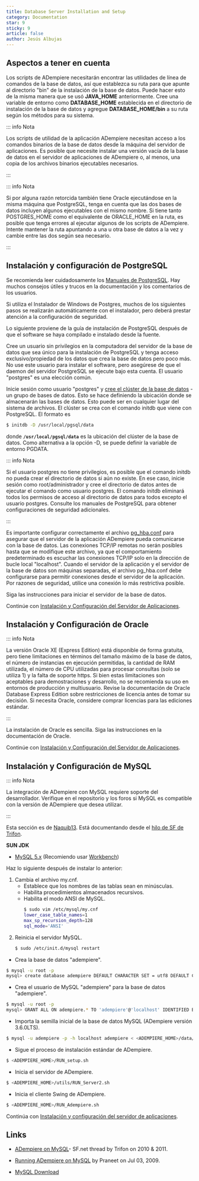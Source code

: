 ```yaml
---
title: Database Server Installation and Setup
category: Documentation
star: 9
sticky: 9
article: false
author: Jesús Albujas
---
```


## Aspectos a tener en cuenta

Los scripts de ADempiere necesitarán encontrar las utilidades de línea de comandos de la base de datos, así que establezca su ruta para que apunte al directorio "bin" de la instalación de la base de datos. Puede hacer esto de la misma manera que se usó **JAVA_HOME** anteriormente. Cree una variable de entorno como **DATABASE_HOME** establecida en el directorio de instalación de la base de datos y agregue **DATABASE_HOME/bin** a su ruta según los métodos para su sistema.

::: info Nota

Los scripts de utilidad de la aplicación ADempiere necesitan acceso a los comandos binarios de la base de datos desde la máquina del servidor de aplicaciones. Es posible que necesite instalar una versión vacía de la base de datos en el servidor de aplicaciones de ADempiere o, al menos, una copia de los archivos binarios ejecutables necesarios.

:::

::: info Nota

Si por alguna razón retorcida también tiene Oracle ejecutándose en la misma máquina que PostgreSQL, tenga en cuenta que las dos bases de datos incluyen algunos ejecutables con el mismo nombre. Si tiene tanto POSTGRES_HOME como el equivalente de ORACLE_HOME en la ruta, es posible que tenga errores al ejecutar algunos de los scripts de ADempiere. Intente mantener la ruta apuntando a una u otra base de datos a la vez y cambie entre las dos según sea necesario.

:::

## Instalación y configuración de PostgreSQL

Se recomienda leer cuidadosamente los [Manuales de PostgreSQL](http://www.postgresql.org/docs/manuals). Hay muchos consejos útiles y trucos en la documentación y los comentarios de los usuarios.

Si utiliza el Instalador de Windows de Postgres, muchos de los siguientes pasos se realizarán automáticamente con el instalador, pero deberá prestar atención a la configuración de seguridad.

Lo siguiente proviene de la guía de instalación de PostgreSQL después de que el software se haya compilado e instalado desde la fuente.

Cree un usuario sin privilegios en la computadora del servidor de la base de datos que sea único para la instalación de PostgreSQL y tenga acceso exclusivo/propiedad de los datos que crea la base de datos pero poco más. No use este usuario para instalar el software, pero asegúrese de que el daemon del servidor PostgreSQL se ejecute bajo esta cuenta. El usuario "postgres" es una elección común.

Inicie sesión como usuario "postgres" y [cree el clúster de la base de datos](http://www.postgresql.org/docs/8.4/interactive/creating-cluster.html) - un grupo de bases de datos. Esto se hace definiendo la ubicación donde se almacenarán las bases de datos. Esto puede ser en cualquier lugar del sistema de archivos. El clúster se crea con el comando initdb que viene con PostgreSQL. El formato es

```bash
$ initdb -D /usr/local/pgsql/data
```

donde **`/usr/local/pgsql/data`** es la ubicación del clúster de la base de datos. Como alternativa a la opción -D, se puede definir la variable de entorno PGDATA.

::: info Nota

Si el usuario postgres no tiene privilegios, es posible que el comando initdb no pueda crear el directorio de datos si aún no existe. En ese caso, inicie sesión como root/administrador y cree el directorio de datos antes de ejecutar el comando como usuario postgres. El comando initdb eliminará todos los permisos de acceso al directorio de datos para todos excepto el usuario postgres. Consulte los manuales de PostgreSQL para obtener configuraciones de seguridad adicionales.

:::

Es importante configurar correctamente el archivo [pg_hba.conf](http://www.postgresql.org/docs/8.4/interactive/auth-pg-hba-conf.html) para asegurar que el servidor de la aplicación ADempiere pueda comunicarse con la base de datos. Las conexiones TCP/IP remotas no serán posibles hasta que se modifique este archivo, ya que el comportamiento predeterminado es escuchar las conexiones TCP/IP solo en la dirección de bucle local "localhost". Cuando el servidor de la aplicación y el servidor de la base de datos son máquinas separadas, el archivo pg_hba.conf debe configurarse para permitir conexiones desde el servidor de la aplicación. Por razones de seguridad, utilice una conexión lo más restrictiva posible.

Siga las instrucciones para iniciar el servidor de la base de datos.

Continúe con [Instalación y Configuración del Servidor de Aplicaciones](./application-server-installation-and-setup.md).

## Instalación y Configuración de Oracle

::: info Nota

La versión Oracle XE (Express Edition) está disponible de forma gratuita, pero tiene limitaciones en términos del tamaño máximo de la base de datos, el número de instancias en ejecución permitidas, la cantidad de RAM utilizada, el número de CPU utilizadas para procesar consultas (solo se utiliza 1) y la falta de soporte https. Si bien estas limitaciones son aceptables para demostraciones y desarrollo, no se recomienda su uso en entornos de producción y multiusuario. Revise la documentación de Oracle Database Express Edition sobre restricciones de licencia antes de tomar su decisión. Si necesita Oracle, considere comprar licencias para las ediciones estándar.

:::

La instalación de Oracle es sencilla. Siga las instrucciones en la documentación de Oracle.

Continúe con [Instalación y Configuración del Servidor de Aplicaciones](./application-server-installation-and-setup.md).

## Instalación y Configuración de MySQL

::: info Nota

La integración de ADempiere con MySQL requiere soporte del desarrollador. Verifique en el repositorio y los foros si MySQL es compatible con la versión de ADempiere que desea utilizar.

:::

Esta sección es de [Naquib13](http://wiki.adempiere.net/User:Naquib13). Está documentando desde el [hilo de SF de Trifon](http://sourceforge.net/projects/adempiere/forums/forum/610546/topic/3854274).

**SUN JDK**
- [MySQL 5.x](http://www.mysql.com/downloads/mysql/) (Recomiendo usar [Workbench](http://www.mysql.com/downloads/workbench/))

Haz lo siguiente después de instalar lo anterior:
1. Cambia el archivo my.cnf.
   - Establece que los nombres de las tablas sean en minúsculas.
   - Habilita procedimientos almacenados recursivos.
   - Habilita el modo ANSI de MySQL.
     ```bash
     $ sudo vim /etc/mysql/my.cnf
     lower_case_table_names=1
     max_sp_recursion_depth=128
     sql_mode='ANSI'
     ```
2. Reinicia el servidor MySQL.
   ```bash
   $ sudo /etc/init.d/mysql restart

- Crea la base de datos "adempiere".

```bash
$ mysql -u root -p
mysql> create database adempiere DEFAULT CHARACTER SET = utf8 DEFAULT COLLATE = utf8_bin;
```

- Crea el usuario de MySQL "adempiere" para la base de datos "adempiere".

```bash
$ mysql -u root -p
mysql> GRANT ALL ON adempiere.* TO 'adempiere'@'localhost' IDENTIFIED BY 'adempiere';
```

- Importa la semilla inicial de la base de datos MySQL (ADempiere versión 3.6.0LTS).

```bash
$ mysql -u adempiere -p -h localhost adempiere < <ADEMPIERE_HOME>/data/Adempiere_mysql.dmp
```

- Sigue el proceso de instalación estándar de ADempiere.

```bash
$ <ADEMPIERE_HOME>/RUN_setup.sh
```

- Inicia el servidor de ADempiere.

```bash
$ <ADEMPIERE_HOME>/utils/RUN_Server2.sh
```

- Inicia el cliente Swing de ADempiere.

```bash
$ <ADEMPIERE_HOME>/RUN_Adempiere.sh
```

Continúa con [Instalación y configuración del servidor de aplicaciones](./application-server-installation-and-setup.md).

## Links

- [ADempiere on MySQL](http://sourceforge.net/projects/adempiere/forums/forum/610546/topic/3854274)- SF.net thread by Trifon on 2010 & 2011.

- [Running ADempiere on MySQL](http://blogs.sun.com/praneet/entry/mysqling_adempiere) by Praneet on Jul 03, 2009.

- [MySQL Download](http://www.mysql.com/downloads/mysql/)
